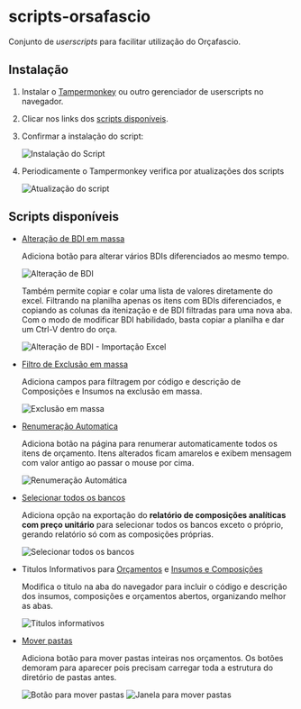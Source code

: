 # scripts-orsafascio
Conjunto de _userscripts_ para facilitar utilização do Orçafascio.

## Instalação
1. Instalar o [Tampermonkey](https://www.tampermonkey.net/) ou outro gerenciador de userscripts no navegador.

1. Clicar nos links dos [scripts disponíveis](#scripts-disponíveis).

1. Confirmar a instalação do script:

    ![Instalação do Script](imgs/instalacao-script.png)

1. Periodicamente o Tampermonkey verifica por atualizações dos scripts

    ![Atualização do script](imgs/atualizar-script.png)

## Scripts disponíveis

- [Alteração de BDI em massa](https://github.com/cesarep/scripts-orsafascio/raw/main/alterar-BDI-massa.user.js)
    
    Adiciona botão para alterar vários BDIs diferenciados ao mesmo tempo.

    ![Alteração de BDI](imgs/scripts/alteracao-bdi.png)

    Também permite copiar e colar uma lista de valores diretamente do excel. Filtrando na planilha apenas os itens com BDIs diferenciados, e copiando as colunas da itenização e de BDI filtradas para uma nova aba. Com o modo de modificar BDI habilidado, basta copiar a planilha e dar um Ctrl-V dentro do orça. 

     ![Alteração de BDI - Importação Excel](imgs/scripts/alteracao-bdi-excel.png)

- [Filtro de Exclusão em massa](https://github.com/cesarep/scripts-orsafascio/raw/main/filtro-exclusao-massa.user.js)

    Adiciona campos para filtragem por código e descrição de Composições e Insumos na exclusão em massa.

    ![Exclusão em massa](imgs/scripts/filtro-exclusao.png)

- [Renumeração Automatica](https://github.com/cesarep/scripts-orsafascio/raw/main/renumeracao-automatica.user.js)

    Adiciona botão na página para renumerar automaticamente todos os itens de orçamento. Itens alterados ficam amarelos e exibem mensagem com valor antigo ao passar o mouse por cima.

    ![Renumeração Automática](imgs/scripts/renumeracao-automatica.png)

- [Selecionar todos os bancos](https://github.com/cesarep/scripts-orsafascio/raw/main/selecionar-todos-bancos.user.js)

    Adiciona opção na exportação do **relatório de composições analíticas com preço unitário** para selecionar todos os bancos exceto o próprio, gerando relatório só com as composições próprias.

    ![Selecionar todos os bancos](imgs/scripts/selecionar-bancos.png)

- Titulos Informativos para [Orçamentos](https://github.com/cesarep/scripts-orsafascio/raw/main/titulo-informativo-orcs.user.js) e [Insumos e Composições](https://github.com/cesarep/scripts-orsafascio/raw/main/titulo-informativo-comps-ins.user.js)

    Modifica o titulo na aba do navegador para incluir o código e descrição dos insumos, composições e orçamentos abertos, organizando melhor as abas.

    ![Titulos informativos](imgs/scripts/titulos-informativos.png)

- [Mover pastas](https://github.com/cesarep/scripts-orsafascio/raw/main/mover-pastas.user.js)

    Adiciona botão para mover pastas inteiras nos orçamentos.
    Os botões demoram para aparecer pois precisam carregar toda a estrutura do diretório de pastas antes.

    ![Botão para mover pastas](imgs/scripts/mover-pasta-1.png)
    ![Janela para mover pastas](imgs/scripts/mover-pasta-2.png)
